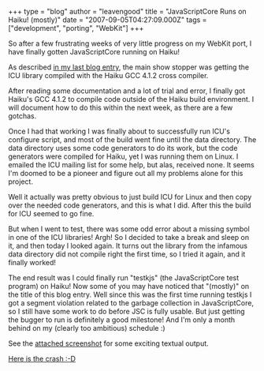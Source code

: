 +++
type = "blog"
author = "leavengood"
title = "JavaScriptCore Runs on Haiku! (mostly)"
date = "2007-09-05T04:27:09.000Z"
tags = ["development", "porting", "WebKit"]
+++

So after a few frustrating weeks of very little progress on my WebKit port, I have finally gotten JavaScriptCore running on Haiku!

<!--more-->

As described <a href="/blog/leavengood/2007-08-20/webkit_port_complications">in my last blog entry</a>, the main show stopper was getting the ICU library compiled with the Haiku GCC 4.1.2 cross compiler.

After reading some documentation and a lot of trial and error, I finally got Haiku's GCC 4.1.2 to compile code outside of the Haiku build environment. I will document how to do this within the next week, as there are a few gotchas.

Once I had that working I was finally about to successfully run ICU's configure script, and most of the build went fine until the data directory. The data directory uses some code generators to do its work, but the code generators were compiled for Haiku, yet I was running them on Linux. I emailed the ICU mailing list for some help, but alas, received none. It seems I'm doomed to be a pioneer and figure out all my problems alone for this project.

Well it actually was pretty obvious to just build ICU for Linux and then copy over the needed code generators, and this is what I did. After this the build for ICU seemed to go fine.

But when I went to test, there was some odd error about a missing symbol in one of the ICU libraries! Argh! So I decided to take a break and sleep on it, and then today I looked again. It turns out the library from the infamous data directory did not compile right the first time, so I tried it again, and it finally worked!

The end result was I could finally run "testkjs" (the JavaScriptCore test program) on Haiku! Now some of you may have noticed that "(mostly)" on the title of this blog entry. Well since this was the first time running testkjs I got a segment violation related to the garbage collection in JavaScriptCore, so I still have some work to do before JSC is fully usable. But just getting the bugger to run is definitely a good milestone! And I'm only a month behind on my (clearly too ambitious) schedule :)

See the <a href="/files/screenshots/testkjs_working.png">attached screenshot</a> for some exciting textual output.

<a href="/files/testkjs_crash.png">Here is the crash :-D</a>